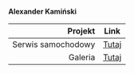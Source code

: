 **Alexander Kamiński**


| Projekt | Link |
|-----:|---------------|
| Serwis samochodowy | <a href="https://alexkaminskii.github.io/Projekt%20Serwis%20Samochodowy/">Tutaj</a>    |
| Galeria            | <a href="https://alexkaminskii.github.io/Galeria/">Tutaj</a>                            |
